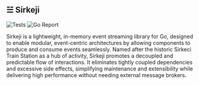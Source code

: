 ## ☱ Sirkeji

![Tests](https://github.com/thisiscetin/sirkeji/actions/workflows/tests.yml/badge.svg)
![Go Report](https://goreportcard.com/badge/github.com/thisiscetin/sirkeji)

Sirkeji is a lightweight, in-memory event streaming library for Go, designed to enable modular, event-centric architectures by allowing components to produce and consume events seamlessly. Named after the historic Sirkeci Train Station as a hub of activity, Sirkeji promotes a decoupled and predictable flow of interactions. It eliminates tightly coupled dependencies and excessive side effects, simplifying maintenance and extensibility while delivering high performance without needing external message brokers.




